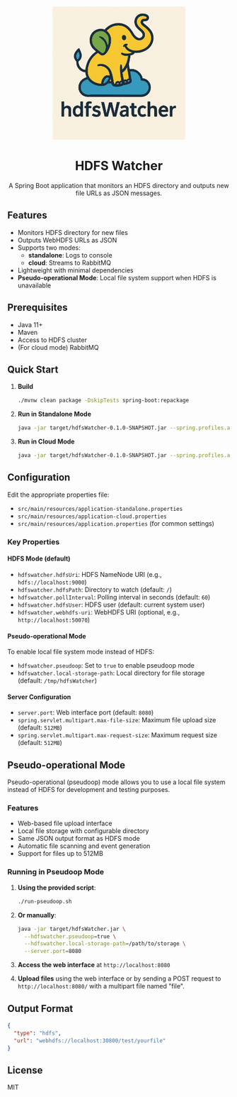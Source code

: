 <div align="center">
  <img src="images/hdfswatcher.png" alt="HDFS Watcher Logo" width="300">
  <h1>HDFS Watcher</h1>
  <p>A Spring Boot application that monitors an HDFS directory and outputs new file URLs as JSON messages.</p>
</div>

## Features

- Monitors HDFS directory for new files
- Outputs WebHDFS URLs as JSON
- Supports two modes:
  - **standalone**: Logs to console
  - **cloud**: Streams to RabbitMQ
- Lightweight with minimal dependencies
- **Pseudo-operational Mode**: Local file system support when HDFS is unavailable

## Prerequisites

- Java 11+
- Maven
- Access to HDFS cluster
- (For cloud mode) RabbitMQ

## Quick Start

1. **Build**
   ```sh
   ./mvnw clean package -DskipTests spring-boot:repackage
   ```

2. **Run in Standalone Mode**
   ```sh
   java -jar target/hdfsWatcher-0.1.0-SNAPSHOT.jar --spring.profiles.active=standalone
   ```

3. **Run in Cloud Mode**
   ```sh
   java -jar target/hdfsWatcher-0.1.0-SNAPSHOT.jar --spring.profiles.active=cloud
   ```

## Configuration

Edit the appropriate properties file:
- `src/main/resources/application-standalone.properties`
- `src/main/resources/application-cloud.properties`
- `src/main/resources/application.properties` (for common settings)

### Key Properties

#### HDFS Mode (default)
- `hdfswatcher.hdfsUri`: HDFS NameNode URI (e.g., `hdfs://localhost:9000`)
- `hdfswatcher.hdfsPath`: Directory to watch (default: `/`)
- `hdfswatcher.pollInterval`: Polling interval in seconds (default: `60`)
- `hdfswatcher.hdfsUser`: HDFS user (default: current system user)
- `hdfswatcher.webhdfs-uri`: WebHDFS URI (optional, e.g., `http://localhost:50070`)

#### Pseudo-operational Mode
To enable local file system mode instead of HDFS:
- `hdfswatcher.pseudoop`: Set to `true` to enable pseudoop mode
- `hdfswatcher.local-storage-path`: Local directory for file storage (default: `/tmp/hdfsWatcher`)

#### Server Configuration
- `server.port`: Web interface port (default: `8080`)
- `spring.servlet.multipart.max-file-size`: Maximum file upload size (default: `512MB`)
- `spring.servlet.multipart.max-request-size`: Maximum request size (default: `512MB`)

## Pseudo-operational Mode

Pseudo-operational (pseudoop) mode allows you to use a local file system instead of HDFS for development and testing purposes.

### Features

- Web-based file upload interface
- Local file storage with configurable directory
- Same JSON output format as HDFS mode
- Automatic file scanning and event generation
- Support for files up to 512MB

### Running in Pseudoop Mode

1. **Using the provided script**:
   ```bash
   ./run-pseudoop.sh
   ```

2. **Or manually**:
   ```bash
   java -jar target/hdfsWatcher.jar \
     --hdfswatcher.pseudoop=true \
     --hdfswatcher.local-storage-path=/path/to/storage \
     --server.port=8080
   ```

3. **Access the web interface** at `http://localhost:8080`

4. **Upload files** using the web interface or by sending a POST request to `http://localhost:8080/` with a multipart file named "file".

## Output Format

```json
{
  "type": "hdfs",
  "url": "webhdfs://localhost:30800/test/yourfile"
}
```

## License

MIT
